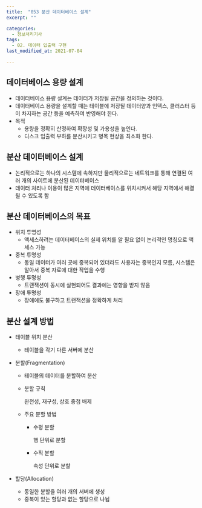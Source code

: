 ```yaml
---
title:  "053 분산 데이터베이스 설계"
excerpt: ""

categories:
  - 정보처리기사
tags:
  - 02. 데이터 입출력 구현
last_modified_at: 2021-07-04

---
```








## 데이터베이스 용량 설계

+ 데이터베이스 용량 설계는 데이터가 저장될 공간을 정의하는 것이다.
+ 데이터베이스 용량을 설계할 때는 테이블에 저장될 데이터양과 인덱스, 클러스터 등이 차지하는 공간 등을 예측하여 반영해야 한다.
+ 목적
  + 용량을 정확히 산정하여 확장성 및 가용성을 높인다.
  + 디스크 입출력 부하를 분산시키고 병목 현상을 최소화 한다.





## 분산 데이터베이스 설계

+ 논리적으로는 하나의 시스템에 속하지만 물리적으로는 네트워크를 통해 연결된 여러 개의 사이트에 분산된 데이터베이스
+ 데이터 처리나 이용이 많은 지역에 데이터베이스를 위치시켜서 해당 지역에서 해결될 수 있도록 함





## 분산 데이터베이스의 목표

+ 위치 투명성
  + 액세스하려는 데이터베이스의 실제 위치를 알 필요 없이 논리적인 명칭으로 액세스 가능
+ 중복 투명성
  + 동일 데이터가 여러 곳에 중복되어 있더라도 사용자는 중복인지 모름, 시스템은 알아서 중복 자료에 대한 작업을 수행
+ 병행 투명성
  + 트랜잭션이 동시에 실현되어도 결과에는 영향을 받지 않음
+ 장애 투명성
  + 장애에도 불구하고 트랜잭션을 정확하게 처리







## 분산 설계 방법

+ 테이블 위치 분산

  + 테이블을 각기 다른 서버에 분산

+ 분할(Fragmentation)

  + 테이블의 데이터를 분할하여 분산

  + 분할 규칙

    완전성, 재구성, 상호 중첩 배제

  + 주요 분할 방법

    + 수평 분할

      행 단위로 분할

    + 수직 분할

      속성 단위로 분할

+ 할당(Allocation)

  + 동일한 분할을 여러 개의 서버에 생성
  + 중복이 있는 할당과 없는 할당으로 나뉨
